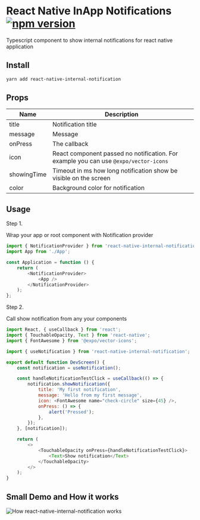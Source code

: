 # React Native InApp Notifications [![npm version](https://badge.fury.io/js/react-native-internal-notification.svg)](https://badge.fury.io/js/react-native-internal-notification)

Typescript component to show internal notifications for react native application

## Install

```bash
yarn add react-native-internal-notification
```

## Props

| Name        | Description                                                                          |
| ----------- | ------------------------------------------------------------------------------------ |
| title       | Notification title                                                                   |
| message     | Message                                                                              |
| onPress     | The callback                                                                         |
| icon        | React component passed no notification. For example you can use `@expo/vector-icons` |
| showingTime | Timeout in ms how long notification show be visible on the screen                    |
| color       | Background color for notification                                                    |

## Usage

Step 1.

Wrap your app or root component with Notification provider

```javascript
import { NotificationProvider } from 'react-native-internal-notification';
import App from './App';

const Application = function () {
    return (
        <NotificationProvider>
            <App />
        </NotificationProvider>
    );
};
```

Step 2.

Call show notification from any your components

```javascript
import React, { useCallback } from 'react';
import { TouchableOpacity, Text } from 'react-native';
import { FontAwesome } from '@expo/vector-icons';

import { useNotification } from 'react-native-internal-notification';

export default function DevScreen() {
    const notification = useNotification();

    const handleNotificationTestClick = useCallback(() => {
        notification.showNotification({
            title: 'My first notification',
            message: 'Hello from my first message',
            icon: <FontAwesome name="check-circle" size={45} />,
            onPress: () => {
                alert('Pressed');
            },
        });
    }, [notification]);

    return (
        <>
            <TouchableOpacity onPress={handleNotificationTestClick}>
                <Text>Show notification</Text>
            </TouchableOpacity>
        </>
    );
}
```

## Small Demo and How it works

![How react-native-internal-notification works](https://i.imgur.com/ZkfIVFX.gif)
